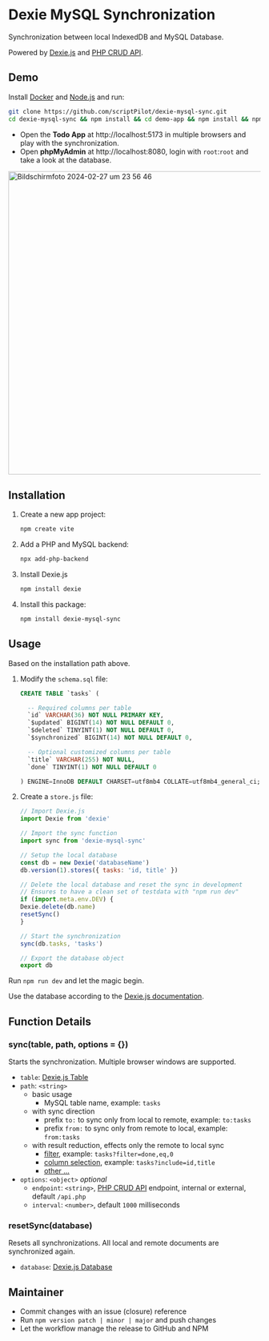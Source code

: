 # Dexie MySQL Synchronization

Synchronization between local IndexedDB and MySQL Database.

Powered by [Dexie.js](https://dexie.org/) and [PHP CRUD API](https://github.com/mevdschee/php-crud-api).

## Demo

Install [Docker](https://www.docker.com/) and [Node.js](https://nodejs.org/) and run:

```bash
git clone https://github.com/scriptPilot/dexie-mysql-sync.git
cd dexie-mysql-sync && npm install && cd demo-app && npm install && npm run dev
```

- Open the **Todo App** at http://localhost:5173 in multiple browsers and play with the synchronization.
- Open **phpMyAdmin** at http://localhost:8080, login with `root`:`root` and take a look at the database.

<img width="606" alt="Bildschirmfoto 2024-02-27 um 23 56 46" src="https://github.com/scriptPilot/dexie-mysql-sync/assets/19615586/02f26aa0-c85b-4fee-9789-58020b85e454">

## Installation

1. Create a new app project:

    ```bash
    npm create vite
    ```

2. Add a PHP and MySQL backend:

    ```bash
    npx add-php-backend
    ```
    
3. Install Dexie.js

    ```bash
    npm install dexie
    ```

5. Install this package:

    ```bash
    npm install dexie-mysql-sync
    ```

## Usage

Based on the installation path above.

1. Modify the `schema.sql` file:

    ```sql
    CREATE TABLE `tasks` (

      -- Required columns per table
      `id` VARCHAR(36) NOT NULL PRIMARY KEY,
      `$updated` BIGINT(14) NOT NULL DEFAULT 0,
      `$deleted` TINYINT(1) NOT NULL DEFAULT 0,
      `$synchronized` BIGINT(14) NOT NULL DEFAULT 0,

      -- Optional customized columns per table
      `title` VARCHAR(255) NOT NULL,
      `done` TINYINT(1) NOT NULL DEFAULT 0

    ) ENGINE=InnoDB DEFAULT CHARSET=utf8mb4 COLLATE=utf8mb4_general_ci;
    ```

2. Create a `store.js` file:

    ```js
    // Import Dexie.js
    import Dexie from 'dexie'

    // Import the sync function
    import sync from 'dexie-mysql-sync'

    // Setup the local database
    const db = new Dexie('databaseName')
    db.version(1).stores({ tasks: 'id, title' })

    // Delete the local database and reset the sync in development
    // Ensures to have a clean set of testdata with "npm run dev"
    if (import.meta.env.DEV) {
    Dexie.delete(db.name)
    resetSync()
    }

    // Start the synchronization
    sync(db.tasks, 'tasks')

    // Export the database object
    export db
    ```

Run `npm run dev` and let the magic begin.

Use the database according to the [Dexie.js documentation](https://dexie.org/).

## Function Details

### sync(table, path, options = {})

Starts the synchronization. Multiple browser windows are supported.

- `table`: [Dexie.js Table](https://dexie.org/docs/Dexie/Dexie.%5Btable%5D)
- `path`: `<string>`
    - basic usage
        - MySQL table name, example: `tasks`
    - with sync direction
        - prefix `to:` to sync only from local to remote, example: `to:tasks`
        - prefix `from:` to sync only from remote to local, example: `from:tasks`
    - with result reduction, effects only the remote to local sync
        - [filter](https://github.com/mevdschee/php-crud-api?tab=readme-ov-file#filters), example: `tasks?filter=done,eq,0`
        - [column selection](https://github.com/mevdschee/php-crud-api?tab=readme-ov-file#column-selection), example: `tasks?include=id,title`
        - [other ...](https://github.com/mevdschee/php-crud-api?tab=readme-ov-file#list)
- `options`: `<object>` *optional*
    - `endpoint`: `<string>`, [PHP CRUD API](https://github.com/mevdschee/php-crud-api?tab=readme-ov-file#installation) endpoint, internal or external, default `/api.php`
    - `interval`: `<number>`, default `1000` milliseconds

### resetSync(database)

Resets all synchronizations. All local and remote documents are synchronized again.

- `database`: [Dexie.js Database](https://dexie.org/docs/Dexie/Dexie)

## Maintainer

- Commit changes with an issue (closure) reference
- Run `npm version patch | minor | major` and push changes
- Let the workflow manage the release to GitHub and NPM
